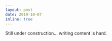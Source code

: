 ```yaml
---
layout: post
date: 2019-10-07
inline: true
---
```


Still under construction... writing content is hard. 